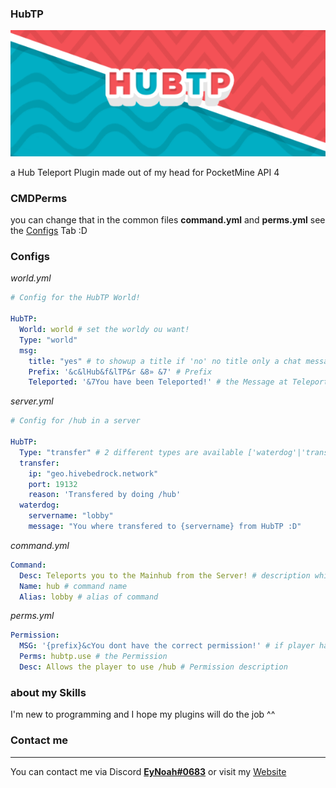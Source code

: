 ### HubTP

![HubTP.gif!](https://github.com/InvalidNoah/HubTP/blob/main/assets/logos/HubTP.gif?raw=false "HubTP Gif Logo")

a Hub Teleport Plugin made out of my head for PocketMine API 4

### CMDPerms
you can change that in the common files **command.yml** and **perms.yml** see the [Configs](https://poggit.pmmp.io/p/HubTP/1#rdesc-section-configs) Tab :D


### Configs
*world.yml*
```yaml
# Config for the HubTP World!

HubTP:
  World: world # set the worldy ou want!
  Type: "world"
  msg:
    title: "yes" # to showup a title if 'no' no title only a chat message
    Prefix: '&c&lHub&f&lTP&r &8» &7' # Prefix
    Teleported: '&7You have been Teleported!' # the Message at Teleport
```
*server.yml*

```yaml
# Config for /hub in a server

HubTP:
  Type: "transfer" # 2 different types are available ['waterdog'|'transfer']
  transfer:
    ip: "geo.hivebedrock.network"
    port: 19132
    reason: 'Transfered by doing /hub'
  waterdog:
    servername: "lobby"
    message: "You where transfered to {servername} from HubTP :D"
  ```
  
*command.yml*

```yaml
Command:
  Desc: Teleports you to the Mainhub from the Server! # description while type /hub
  Name: hub # command name
  Alias: lobby # alias of command
```

*perms.yml*

```yaml
Permission:
  MSG: '{prefix}&cYou dont have the correct permission!' # if player has no permission to use /hub
  Perms: hubtp.use # the Permission
  Desc: Allows the player to use /hub # Permission description
```

### about my Skills
I'm new to programming and I hope my plugins will do the job ^^

### Contact me
<hr>
You can contact me via Discord <b><a href="https://discordapp.com/users/586231322993754119" target="_blank" title="html link">EyNoah#0683</a></b>
or visit my <a href="https://eynoah.de/" target="_blank">Website</a>
